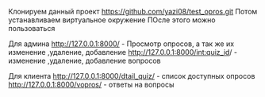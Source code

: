 Клонируем данный проект https://github.com/yazi08/test_opros.git
Потом устанавливаем виртуальное окружение 
ПОсле этого можно пользоваться 


Для админа 
http://127.0.0.1:8000/ - Просмотр опросов, а так же их изменение ,удаление, добавление 
http://127.0.0.1:8000/<int:quiz_id>/ - изменение ,удаление, добавление вопросов

Для клиента 
http://127.0.0.1:8000/dtail_quiz/ - список доступных опросов
http://127.0.0.1:8000/vopros/ - ответы на вопросы  
